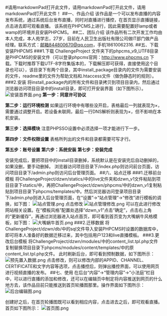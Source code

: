 #请用markdownPad打开此文件，请用markdownPad打开此文件，请用markdownPad打开此文件！
##一、作品介绍
该作品是一个可以发布直播的内容发布系统，通过系统后台发布直播，同时对直播进行播控，在首页显示直播链接，点击进去即可观看直播。
该系统在PHPCMS上进行，因此需要配置好lamp或者wamp的环境并且安装PHPCMS。
##二、团队介绍
该作品所有二次开发工作均由本人完成，本人苑学志，27岁，目前在人民卫生出版社有限公司做IT部门做产品经理。联系方式：邮箱844800670@qq.com，手机18610062316.
##五、下载安装PHPCMS
###1.下载
 ChallengeProject 文件夹下的phpcms_v9_UTF8目录是PHPCMS的安装文件（可以登录phpcms官网：http://www.phpcms.cn 下载。下载时推荐下载UTF-8字符集版本的，下载解压即可获得，直接使用这个目录也可以），该目录下有两个目录，其中install_package目录内的文件为需要安装的文件，readme里的文件为帮助文档和.htaccess文件（做伪静态时的规则）。
###2.安装
将install_package内的所有文件和目录拷贝到项目目录内，然后通过浏览器访问项目目录中的install目录，即可打开安装界面（如下图所示）。
![安装首界面.png](http://upload-images.jianshu.io/upload_images/7792042-cbaf5bf8a2e4993e.png?imageMogr2/auto-orient/strip%7CimageView2/2/w/1240)
**第一步：同意许可协议**

**第二步：运行环境检测**
如果运行环境中有哪些没开启，表格最后一列就表现为×，需要通过调整开启。若设备未联网，最后一行DNS解析则表现为×，但不影响在本机安装。

**第三步：选择模块**
注意PHPSSO设置中必须选择一项才能进行下一步。

**第四步：文件权限设置**
表格所列出的文件和目录都需要可写才行。

**第五步：账号设置**
**第六步：系统安装**
**第七步：安装完成**

安装完成后，要把项目中的install目录删掉，系统默认是在安装完后自动删掉的，如果没删，要手动删掉。
浏览器访问项目目录下/index.php则访问前台页面，访问项目目录下/admin.php则访问后台管理页面。
##六、站点迁移
###1.迁移前台模板
将ChallengeProject/dzwn/statics/中的live文件夹和dzwn_v1文件粘贴到项目目录下statics/中，再把ChallengeProject/dzwn/phpcms/中的dzwn_v1复制粘贴到项目目录下phpcms/templates/中。然后浏览器访问登录项目目录下/admin.php则进入后台管理页面，在“设置”→“站点管理”→“修改”进行模板的调换，如下图：
![站点管理.png](http://upload-images.jianshu.io/upload_images/7792042-9dd48ceb721b7b7f.png?imageMogr2/auto-orient/strip%7CimageView2/2/w/1240)
点击修改
![站点管理修改.png](http://upload-images.jianshu.io/upload_images/7792042-ef35178cd14049b5.png?imageMogr2/auto-orient/strip%7CimageView2/2/w/1240)
可以在此进行修改网站相关设置。在“模板风格”配置处选择“dzwn_v1”点击“确定”，点击右上角的“更新缓存”，再通过浏览器进入站点首页，即可看到首页变为大嘴蜗牛风格模板，如下图：
![大嘴蜗牛首页.png](https://upload-images.jianshu.io/upload_images/7792042-14a2a8778752b687.png?imageMogr2/auto-orient/strip%7CimageView2/2/w/1240)
###2.迁移数据
将ChallengeProject/dzwn/db/中的sql文件导入安装PHPCMS时设置的数据库中，即可将本人准备好的数据迁移过来，其中包括用户123和live直播模板。
###3.更改后台模板
将ChallengeProject/dzwn/modules/中的content_list.tpl.php文件复制替换项目目录下phpcms/modules/content/templates/中的原content_list.tpl.php文件。
此时刷新后台，即可看到预制数据，如下图所示：
![预先置入数据.png](https://upload-images.jianshu.io/upload_images/7792042-d6b37917268da814.png?imageMogr2/auto-orient/strip%7CimageView2/2/w/1240)
点击修改，则可以修改内部的APPID、CHANNEL、CERTIFICATE和文字内容等选项，点击播控后，则弹出播控界面，可以使用网页进行视频直播的发布。
##七、使用
在后台“内容”→“管理内容”→“小法庭”栏目中，可以进行直播的添加和修改，还可以在编辑页中制定将内容推送到网页的什么地方去，该作品目前只能推送到首页轮播图那里。操作界面如下图所示：
![后台编辑图.png](https://upload-images.jianshu.io/upload_images/7792042-85a94a1960fab520.png?imageMogr2/auto-orient/strip%7CimageView2/2/w/1240)

创建好之后，在首页轮播图既可以看到相应内容，点击进去之后，即可观看直播。首页如下图所示：
![首页图.png](https://upload-images.jianshu.io/upload_images/7792042-18316fe7ab7a9dea.png?imageMogr2/auto-orient/strip%7CimageView2/2/w/1240)
